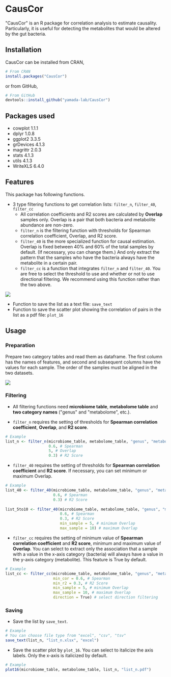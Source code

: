 # CausCor

"CausCor" is an R package for correlation analysis to estimate causality. Particularly, it is useful for detecting the metabolites that would be altered by the gut bacteria.

## Installation
CausCor can be installed from CRAN, 
``` r
# From CRAN
install.packages("CausCor")
```
or from GitHub,
``` r
# From GitHub
devtools::install_github("yamada-lab/CausCor")
```

## Packages used

- cowplot 1.1.1
- dplyr 1.0.8
- ggplot2 3.3.5
- grDevices 4.1.3
- magrittr 2.0.3
- stats 4.1.3
- utils 4.1.3
- WriteXLS 6.4.0

## Features


This package has following functions.
- 3 type filtering functions to get correlation lists: `filter_n`, `filter_40`, `filter_cc`
    - All correlation coefficients and R2 scores are calculated by **Overlap** samples only. Overlap is a pair that both bacteria and metabolite abundance are non-zero.
    - `filter_n` is the filtering function with thresholds for Spearman correlation coefficient, Overlap, and R2 score.
    - `filter_40` is the more specialized function for causal estimation. Overlap is fixed between 40% and 60% of the total samples by default. (If necessary, you can change them.) And only extract the pattern that the samples who have the bacteria always have the metabolite in a certain pair.
    - `filter_cc` is a function that integrates `filter_n` and `filter_40`. You are free to select the threshold to use and whether or not to use directional filtering. We recommend using this function rather than the two above.

![](/images/figure1.png)

- Function to save the list as a text file: `save_text`
- Function to save the scatter plot showing the correlation of pairs in the list as a pdf file: `plot_16`

## Usage

### Preparation

Prepare two category tables and read them as dataframe. The first column has the names of features, and second and subsequent columns have the values for each sample. The order of the samples must be aligned in the two datasets.

![](/images/ex1.png)

### Filtering
- All filtering functions need **microbiome table**, **metabolome table** and **two category names** ("genus" and "metabolome", etc.).

- `filter_n` requires the setting of thresholds for **Spearman correlation coefficient**, **Overlap**, and **R2 score**.

``` r
# Example               
list_n <- filter_n(microbiome_table, metabolome_table, "genus", "metabolome",
                   0.6, # Spearman
                   5, # Overlap
                   0.3) # R2 Score
```

-   `filter_40` requires the setting of thresholds for **Spearman correlation coefficient** and **R2 score**. If necessary, you can set minimum or maximum Overlap.

``` r
# Example
list_40 <- filter_40(microbiome_table, metabolome_table, "genus", "metabolome",
                     0.6, # Spearman
                     0.3) # R2 Score
                        
list_5to10 <- filter_40(microbiome_table, metabolome_table, "genus", "metabolome",
                        0.6, # Spearman
                        0.3, # R2 Score
                        min_sample = 5, # minimum Overlap
                        max_sample = 10) # maximum Overlap
```

-   `filter_cc` requires the setting of minimum value of **Spearman correlation coefficient** and **R2 score**, minimum and maximum value of **Overlap**. You can select to extract only the association that a sample with a value in the x-axis category (bacteria) will always have a value in the y-axis category (metabolite). This feature is True by default.

``` r
# Example
list_cc <- filter_cc(microbiome_table, metabolome_table, "genus", "metabolome",
                     min_cor = 0.6, # Spearman
                     min_r2 = 0.3, # R2 Score
                     min_sample = 5, # minimum Overlap
                     max_sample = 10, # maximum Overlap
                     direction = True) # select direction filtering
```

### Saving

- Save the list by `save_text`.

``` r
# Example
# You can choose file type from "excel", "csv", "tsv"
save_text(list_n, "list_n.xlsx", "excel")
```

- Save the scatter plot by `plot_16`. You can select to italicize the axis labels. Only the x-axis is italicized by default.

``` r
# Example
plot16(microbiome_table, metabolome_table, list_n, "list_n.pdf")
```
